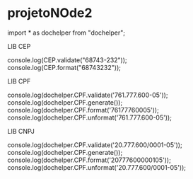 # projetoNOde2
import * as dochelper from "dochelper";


LIB CEP

console.log(CEP.validate("68743-232"));
console.log(CEP.format("68743232"));

LIB CPF

console.log(dochelper.CPF.validate('761.777.600-05')); 
console.log(dochelper.CPF.generate()); 
console.log(dochelper.CPF.format('76177760005')); 
console.log(dochelper.CPF.unformat('761.777.600-05')); 

LIB CNPJ

console.log(dochelper.CPF.validate('20.777.600/0001-05')); 
console.log(dochelper.CPF.generate()); 
console.log(dochelper.CPF.format('20777600000105')); 
console.log(dochelper.CPF.unformat('20.777.600/0001-05')); 